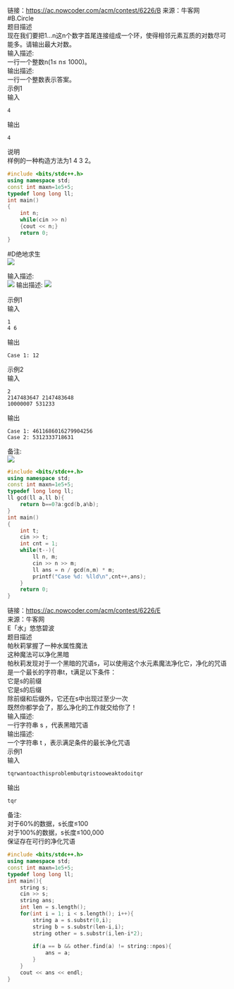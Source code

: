 链接：https://ac.nowcoder.com/acm/contest/6226/B
来源：牛客网<br>
#B.Circle<br>
题目描述 <br>
现在我们要把1...n这n个数字首尾连接组成一个环，使得相邻元素互质的对数尽可能多。请输出最大对数。<br>
输入描述:<br>
一行一个整数n(1≤ n≤ 1000)。<br>
输出描述:<br>
一行一个整数表示答案。<br>
示例1<br>
输入<br>
```
4
```
输出<br>
```
4
```
说明<br>
样例的一种构造方法为1 4 3 2。<br>
```cpp
#include <bits/stdc++.h>
using namespace std;
const int maxn=1e5+5;
typedef long long ll;
int main()
{
    int n;
    while(cin >> n)
    {cout << n;}
    return 0;
}
```
#D绝地求生<br>
[![](https://uploadfiles.nowcoder.com/images/20180919/308580_1537338118629_4DDD886DD0767647660188EEF6E3BA83)](https://uploadfiles.nowcoder.com/images/20180919/308580_1537338118629_4DDD886DD0767647660188EEF6E3BA83)

输入描述:<br>
[![](https://uploadfiles.nowcoder.com/images/20180919/308580_1537338143736_CBBEA4C13F16341F73F1FFDBE6A60D7E)](https://uploadfiles.nowcoder.com/images/20180919/308580_1537338143736_CBBEA4C13F16341F73F1FFDBE6A60D7E)
输出描述:
[![](https://uploadfiles.nowcoder.com/images/20180919/308580_1537338161749_5FE00591B3C1328C80B73A4C2A668A54)](https://uploadfiles.nowcoder.com/images/20180919/308580_1537338161749_5FE00591B3C1328C80B73A4C2A668A54)


示例1<br>
输入<br>
```
1
4 6
```
输出<br>
```
Case 1: 12
```
示例2<br>
输入<br>
```
2
2147483647 2147483648
10000007 531233
```
输出<br>
```
Case 1: 4611686016279904256
Case 2: 5312333718631
```
备注:<br>
[![](https://uploadfiles.nowcoder.com/images/20180919/308580_1537339641133_2B81750453277B0EB1E6FAAB268CFFC9)](https://uploadfiles.nowcoder.com/images/20180919/308580_1537339641133_2B81750453277B0EB1E6FAAB268CFFC9)

```cpp
#include <bits/stdc++.h>
using namespace std;
const int maxn=1e5+5;
typedef long long ll;
ll gcd(ll a,ll b){
    return b==0?a:gcd(b,a%b);
}
int main()
{
    int t;
    cin >> t;
    int cnt = 1;
    while(t--){
        ll n, m;
        cin >> n >> m;
        ll ans = n / gcd(n,m) * m;
        printf("Case %d: %lld\n",cnt++,ans);
    }
    return 0;
}

```
链接：https://ac.nowcoder.com/acm/contest/6226/E<br>
来源：牛客网<br>
E「水」悠悠碧波<br>
题目描述 <br>
帕秋莉掌握了一种水属性魔法<br>
这种魔法可以净化黑暗<br>
帕秋莉发现对于一个黑暗的咒语s，可以使用这个水元素魔法净化它，净化的咒语是一个最长的字符串t，t满足以下条件：<br>
它是s的前缀<br>
它是s的后缀<br>
除前缀和后缀外，它还在s中出现过至少一次<br>
既然你都学会了，那么净化的工作就交给你了！<br>
输入描述:<br>
一行字符串 s ，代表黑暗咒语<br>
输出描述:<br>
一个字符串 t ，表示满足条件的最长净化咒语<br>
示例1<br>
输入<br>
```
tqrwantoacthisproblembutqristooweaktodoitqr
```
输出<br>
```
tqr
```
备注:<br>
对于60%的数据，s长度≤100<br>
对于100%的数据，s长度≤100,000<br>
保证存在可行的净化咒语<br>
```cpp
#include <bits/stdc++.h>
using namespace std;
const int maxn=1e5+5;
typedef long long ll;
int main(){
    string s;
    cin >> s;
    string ans;
    int len = s.length();
    for(int i = 1; i < s.length(); i++){
        string a = s.substr(0,i);
        string b = s.substr(len-i,i);
        string other = s.substr(i,len-i*2);
         
        if(a == b && other.find(a) != string::npos){
            ans = a;
        }
    }
    cout << ans << endl;
}
```
